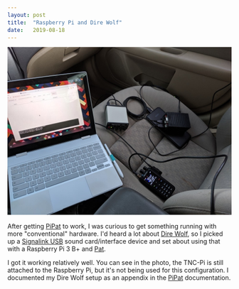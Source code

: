 ```yaml
---
layout: post
title:  "Raspberry Pi and Dire Wolf"
date:   2019-08-18
---
```

![Raspberry Pi and SignaLink USB in a car](/assets/2019-08-18-pi-signalink.jpg)

After getting [PiPat](https://k0swe.radio/pipat) to work, I was curious to get something running
with more "conventional" hardware. I'd heard a lot about
[Dire Wolf](https://github.com/wb2osz/direwolf), so I picked up a
[Signalink USB](http://www.tigertronics.com/slusbmain.htm) sound card/interface device and set about
using that with a Raspberry Pi 3 B+ and [Pat](https://github.com/la5nta/pat).

I got it working relatively well. You can see in the photo, the TNC-Pi is still attached to the
Raspberry Pi, but it's not being used for this configuration. I documented my Dire Wolf setup as an
appendix in the [PiPat](https://k0swe.radio/pipat) documentation.
